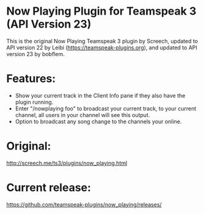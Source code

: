 # Now Playing Plugin for Teamspeak 3 (API Version 23)
This is the original Now Playing Teamspeak 3 plugin by Screech, updated to API version 22 by Leibi (https://teamspeak-plugins.org), and updated to API version 23 by bobflem.

# Features:
- Show your current track in the Client Info pane if they also have the plugin running.
- Enter "/nowplaying foo" to broadcast your current track, to your current channel, all users in your channel will see this output.
- Option to broadcast any song change to the channels your online.

# Original:
http://screech.me/ts3/plugins/now_playing.html

# Current release:
https://github.com/teamspeak-plugins/now_playing/releases/
